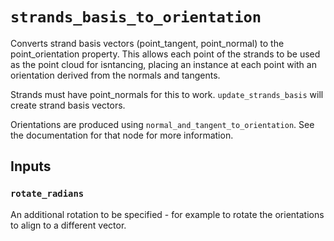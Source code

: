 # `strands_basis_to_orientation`

Converts strand basis vectors (point_tangent, point_normal) to the point_orientation property. This allows each point of the strands to be used as the point cloud for isntancing, placing an instance at each point with an orientation derived from the normals and tangents. 

Strands must have point_normals for this to work. `update_strands_basis` will create strand basis vectors. 

Orientations are produced using `normal_and_tangent_to_orientation`. See the documentation for that node for more information. 

## Inputs

### `rotate_radians`

An additional rotation to be specified - for example to rotate the orientations to align to a different vector. 

